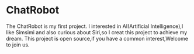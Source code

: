 ChatRobot
=========
The ChatRobot is my first project. I interested in AI(Artificial Intelligence),I like Simsimi and also curious about Siri,so I creat this project to achieve my dream.
This project is open source,if you have a common interest,Welcome to join us. 
